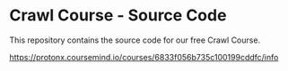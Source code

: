 # Crawl Course - Source Code

This repository contains the source code for our free Crawl Course.

https://protonx.coursemind.io/courses/6833f056b735c100199cddfc/info